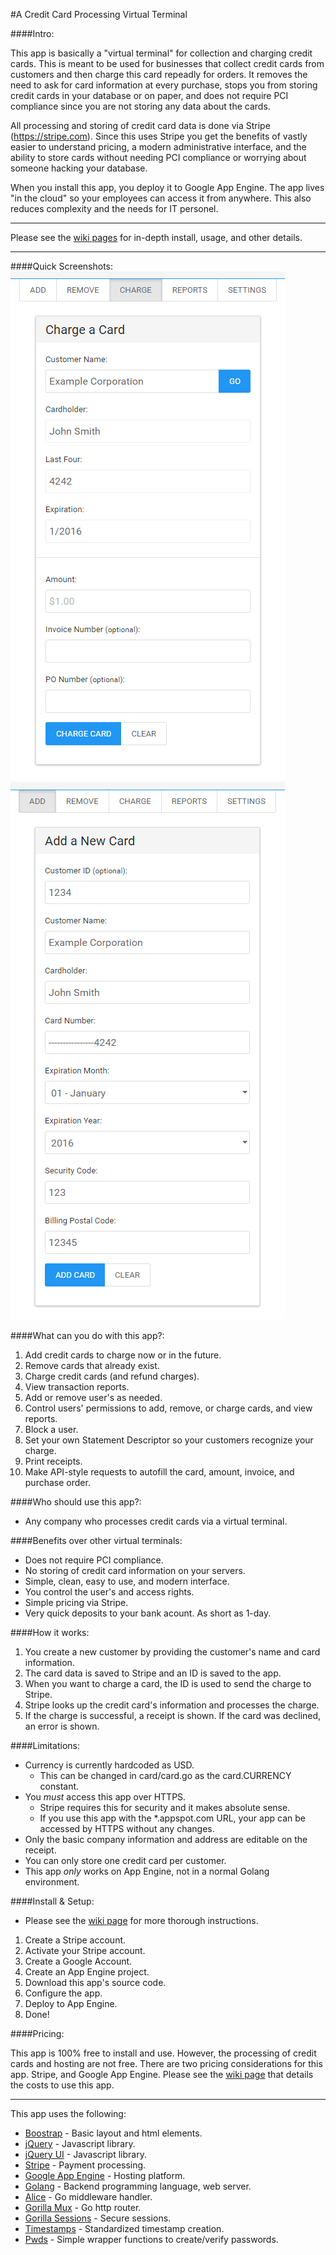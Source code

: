 #A Credit Card Processing Virtual Terminal

####Intro:

This app is basically a "virtual terminal" for collection and charging credit cards.  This is meant to be used for businesses that collect credit cards from customers and then charge this card repeadly for orders.  It removes the need to ask for card information at every purchase, stops you from storing credit cards in your database or on paper, and does not require PCI compliance since you are not storing any data about the cards.

All processing and storing of credit card data is done via Stripe (https://stripe.com).  Since this uses Stripe you get the benefits of vastly easier to understand pricing, a modern administrative interface, and the ability to store cards without needing PCI compliance or worrying about someone hacking your database.

When you install this app, you deploy it to Google App Engine. The app lives "in the cloud" so your employees can access it from anywhere.  This also reduces complexity and the needs for IT personel.

***

Please see the [wiki pages](https://github.com/coreymgilmore/stripe-appengine-frontend/wiki) for in-depth install, usage, and other details.

***

####Quick Screenshots:
![charge-card](https://raw.githubusercontent.com/coreymgilmore/stripe-appengine-frontend/master/doc_imgs/charge-card.png)
![add-card](https://raw.githubusercontent.com/coreymgilmore/stripe-appengine-frontend/master/doc_imgs/add-card.png)

####What can you do with this app?:
1. Add credit cards to charge now or in the future.
2. Remove cards that already exist.
3. Charge credit cards (and refund charges).
4. View transaction reports.
5. Add or remove user's as needed.
6. Control users' permissions to add, remove, or charge cards, and view reports.
7. Block a user.
8. Set your own Statement Descriptor so your customers recognize your charge.
9. Print receipts.
10. Make API-style requests to autofill the card, amount, invoice, and purchase order.

####Who should use this app?:
- Any company who processes credit cards via a virtual terminal.

####Benefits over other virtual terminals:
- Does not require PCI compliance.
- No storing of credit card information on your servers.
- Simple, clean, easy to use, and modern interface.
- You control the user's and access rights.
- Simple pricing via Stripe.
- Very quick deposits to your bank acount. As short as 1-day.

####How it works:
1. You create a new customer by providing the customer's name and card information.
2. The card data is saved to Stripe and an ID is saved to the app.
3. When you want to charge a card, the ID is used to send the charge to Stripe.
4. Stripe looks up the credit card's information and processes the charge.
5. If the charge is successful, a receipt is shown.  If the card was declined, an error is shown.


####Limitations:
- Currency is currently hardcoded as USD.
  - This can be changed in card/card.go as the card.CURRENCY constant.
- You *must* access this app over HTTPS.
  - Stripe requires this for security and it makes absolute sense.
  - If you use this app with the *.appspot.com URL, your app can be accessed by HTTPS without any changes.
- Only the basic company information and address are editable on the receipt.
- You can only store one credit card per customer.
- This app *only* works on App Engine, not in a normal Golang environment.

####Install & Setup:
- Please see the [wiki page](https://github.com/coreymgilmore/stripe-appengine-frontend/wiki/Install-&-Setup) for more thorough instructions.

1. Create a Stripe account.
2. Activate your Stripe account.
3. Create a Google Account.
4. Create an App Engine project.
5. Download this app's source code.
6. Configure the app.
7. Deploy to App Engine.
8. Done!

####Pricing:

This app is 100% free to install and use.  However, the processing of credit cards and hosting are not free. There are two pricing considerations for this app. Stripe, and Google App Engine.  Please see the [wiki page](https://github.com/coreymgilmore/stripe-appengine-frontend/wiki/Costs-of-Using-this-App) that details the costs to use this app.

***

This app uses the following:
- [Boostrap](http://getbootstrap.com/) - Basic layout and html elements.
- [jQuery](https://jquery.com/) - Javascript library.
- [jQuery UI](http://jqueryui.com/) - Javascript library.
- [Stripe](https://stripe.com/) - Payment processing.
- [Google App Engine](https://cloud.google.com/appengine/docs) - Hosting platform.
- [Golang](https://golang.org/) - Backend programming language, web server.
- [Alice](https://github.com/justinas/alice) - Go middleware handler.
- [Gorilla Mux](https://github.com/gorilla/mux) - Go http router.
- [Gorilla Sessions](https://github.com/gorilla/sessions) - Secure sessions.
- [Timestamps](https://github.com/coreymgilmore/timestamps) - Standardized timestamp creation.
- [Pwds](https://github.com/coreymgilmore/pwds) - Simple wrapper functions to create/verify passwords.
